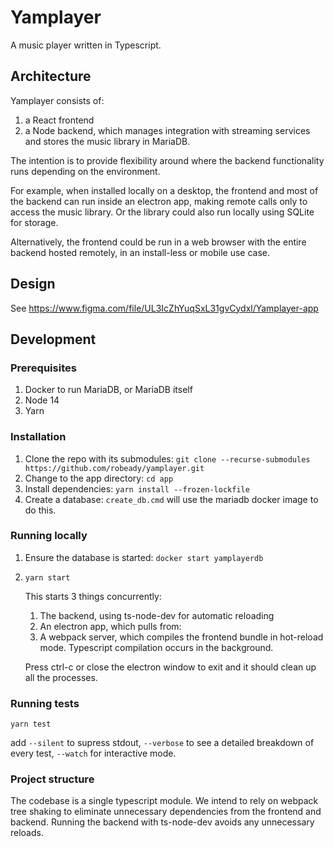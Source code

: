 # Yamplayer

A music player written in Typescript.


## Architecture

Yamplayer consists of:

1. a React frontend
2. a Node backend, which manages integration with streaming services and stores the music library in MariaDB.

The intention is to provide flexibility around where the backend functionality runs depending on the environment.

For example, when installed locally on a desktop, the frontend and most of the backend can run inside an electron app, making remote calls only to access the music library. Or the library could also run locally using SQLite for storage.

Alternatively, the frontend could be run in a web browser with the entire backend hosted remotely, in an install-less or mobile use case.


## Design

See https://www.figma.com/file/UL3IcZhYuqSxL31gvCydxl/Yamplayer-app


## Development

### Prerequisites

1. Docker to run MariaDB, or MariaDB itself
2. Node 14
3. Yarn

### Installation

1. Clone the repo with its submodules: `git clone --recurse-submodules https://github.com/robeady/yamplayer.git`  
2. Change to the app directory: `cd app`
3. Install dependencies: `yarn install --frozen-lockfile`
4. Create a database: `create_db.cmd` will use the mariadb docker image to do this.

### Running locally

1. Ensure the database is started: `docker start yamplayerdb`
2. `yarn start`

    This starts 3 things concurrently:

    1. The backend, using ts-node-dev for automatic reloading
    2. An electron app, which pulls from:
    3. A webpack server, which compiles the frontend bundle in hot-reload mode. Typescript compilation occurs in the background.

    Press ctrl-c or close the electron window to exit and it should clean up all the processes.

### Running tests

`yarn test`

add `--silent` to supress stdout, `--verbose` to see a detailed breakdown of every test, `--watch` for interactive mode.

### Project structure

The codebase is a single typescript module. We intend to rely on webpack tree shaking to eliminate unnecessary dependencies from the frontend and backend. Running the backend with ts-node-dev avoids any unnecessary reloads.